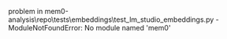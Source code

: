 problem in mem0-analysis\repo\tests\embeddings\test_lm_studio_embeddings.py - ModuleNotFoundError: No module named 'mem0'
